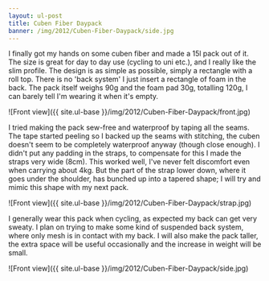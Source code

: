 ```yaml
---
layout: ul-post
title: Cuben Fiber Daypack
banner: /img/2012/Cuben-Fiber-Daypack/side.jpg
---
```


I finally got my hands on some cuben fiber and made a 15l pack out of it. The size is great for day to day use (cycling to uni etc.), and I really like the slim profile. The design is as simple as possible, simply a rectangle with a roll top. There is no 'back system' I just insert a rectangle of foam in the back. The pack itself weighs 90g and the foam pad 30g, totalling 120g, I can barely tell I'm wearing it when it's empty.

![Front view]({{ site.ul-base }}/img/2012/Cuben-Fiber-Daypack/front.jpg)

I tried making the pack sew-free and waterproof by taping all the seams. The tape started peeling so I backed up the seams with stitching, the cuben doesn't seem to be completely waterproof anyway (though close enough). I didn't put any padding in the straps, to compensate for this I made the straps very wide (8cm). This worked well, I've never felt discomfort even when carrying about 4kg. But the part of the strap lower down, where it goes under the shoulder, has bunched up into a tapered shape; I will try and mimic this shape with my next pack.

![Front view]({{ site.ul-base }}/img/2012/Cuben-Fiber-Daypack/strap.jpg)

I generally wear this pack when cycling, as expected my back can get very sweaty. I plan on trying to make some kind of suspended back system, where only mesh is in contact with my back. I will also make the pack taller, the extra space will be useful occasionally and the increase in weight will be small.

![Front view]({{ site.ul-base }}/img/2012/Cuben-Fiber-Daypack/side.jpg)
